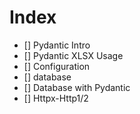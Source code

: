 # Index

- [] Pydantic Intro
- [] Pydantic XLSX Usage
- [] Configuration
- [] database
- [] Database with Pydantic
- [] Httpx-Http1/2
